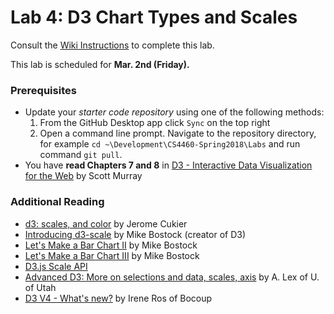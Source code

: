 # Lab 4: D3 Chart Types and Scales
Consult the [Wiki Instructions](https://github.gatech.edu/CS4460-Spring2018/Labs/wiki/Lab-4%3A-D3-Chart-Types-%26-Scales-%28Activities%29) to complete this lab.

This lab is scheduled for **Mar. 2nd (Friday).**

### Prerequisites
* Update your *starter code repository* using one of the following methods:
    1. From the GitHub Desktop app click `Sync` on the top right
    2. Open a command line prompt. Navigate to the repository directory, for example `cd ~\Development\CS4460-Spring2018\Labs` and run command `git pull`.
* You have **read Chapters 7 and 8** in [D3 - Interactive Data Visualization for the Web](https://doc.lagout.org/programmation/JavaScript/Interactive%20Data%20Visualization%20for%20the%20Web_%20An%20Introduction%20to%20Designing%20with%20D3%20%5BMurray%202013-04-05%5D.pdf) by Scott Murray

### Additional Reading

* [d3: scales, and color](http://www.jeromecukier.net/blog/2011/08/11/d3-scales-and-color/) by Jerome Cukier
* [Introducing d3-scale](https://medium.com/@mbostock/introducing-d3-scale-61980c51545f) by Mike Bostock (creator of D3)
* [Let's Make a Bar Chart II](https://bost.ocks.org/mike/bar/2/) by Mike Bostock
* [Let's Make a Bar Chart III](https://bost.ocks.org/mike/bar/3/) by Mike Bostock
* [D3.js Scale API](https://github.com/d3/d3-scale)
* [Advanced D3: More on selections and data, scales, axis](http://dataviscourse.net/2015/lectures/lecture-advanced-d3/) by A. Lex of U. of Utah
* [D3 V4 - What's new?](https://iros.github.io/d3-v4-whats-new/#49) by Irene Ros of Bocoup

